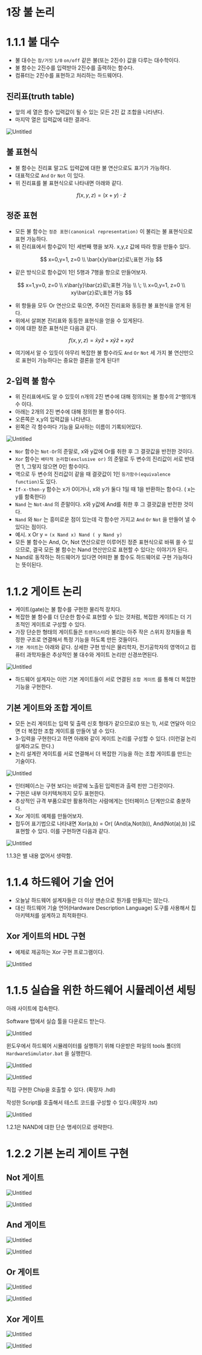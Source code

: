 # 1장 불 논리

# 1.1.1 불 대수

- 불 대수는 `참/거짓` `1/0` `on/off` 같은 불(또는 2진수) 값을 다루는 대수학이다.
- 불 함수는 2진수를 입력받아 2진수를 출력하는 함수다.
- 컴퓨터는 2진수를 표현하고 처리하는 하드웨어다.

## 진리표(truth table)

- 앞의 세 열은 함수 입력값이 될 수 있는 모든 2진 값 조합을 나타낸다.
- 마지막 열은 입력값에 대한 결과다.

![Untitled](./images/Untitled.png)

## 불 표현식

- 불 함수는 진리표 말고도 입력값에 대한 불 연산으로도 표기가 가능하다.
- 대표적으로 `And` `Or` `Not` 이 있다.
- 위 진리표를 불 표현식으로 나타내면 아래와 같다.

$$
f(x,y,z) = (x+y)\cdot \bar{z}
$$

## 정준 표현

- 모든 불 함수는 `정준 표현(canonical representation)` 이 불리는 불 표현식으로 표현 가능하다.
- 위 진리표에서 함수값이 1인 세번째 행을 보자. x,y,z 값에 따라 항을 만들수 있다.

$$
x=0,y=1, z=0
\\ \bar{x}y\bar{z}로\;표현 가능
$$

- 같은 방식으로 함수값이 1인 5행과 7행을 항으로 만들어보자.

$$
x=1,y=0, z=0
\\ x\bar{y}\bar{z}로\;표현 가능
\\ \;
\\ x=0,y=1, z=0
\\ xy\bar{z}로\;표현 가능
$$

- 위 항들을 모두 Or 연산으로 묶으면, 주어진 진리표와 동등한 불 표현식을 얻게 된다.
- 위에서 살펴본 진리표와 동등한 표현식을 얻을 수 있게된다.
- 이에 대한 정준 표현식은 다음과 같다.

$$
f(x,y,z)=\bar{x}y\bar{z}+x\bar{y}\bar{z}+
xy\bar{z}
$$

- 여기에서 알 수 있듯이 아무리 복잡한 불 함수라도 `And` `Or` `Not` 세 가지 불 연산만으로 표현이 가능하다는 중요한 결론을 얻게 된다!!

## 2-입력 불 함수

- 위 진리표에서도 알 수 있듯이 n개의 2진 변수에 대해 정의되는 불 함수의 2^행의개수 이다.
- 아래는 2개의 2진 변수에 대해 정의한 불 함수이다.
- 오른쪽은 x,y의 입력값을 나타낸다.
- 왼쪽은 각 함수마다 기능을 묘사하는 이름이 기록되어있다.

![Untitled](./images/Untitled%201.png)

- `Nor` 함수는 `Not-Or`의 준말로, x와 y값에 Or를 취한 후 그 결괏값을 반전한 것이다.
- `Xor` 함수는 `배타적 논리합(exclusive or)` 의 준말로 두 변수의 진리값이 서로 반대면 1, 그렇지 않으면 0인 함수이다.
- 역으로 두 변수의 진리값이 같을 때 결괏값이 1인 `등가함수(equivalence function)`도 있다.
- `If-x-then-y` 함수는 x가 0이거나, x와 y가 둘다 1일 때 1을 반환하는 함수다. ( x는 y를 함축한다)
- `Nand` 는 `Not-And` 의 준말이다. x와 y값에 And를 취한 후 그 결괏값을 반전한 것이다.
- `Nand` 와 `Nor` 는 흥미로운 점이 있는데 각 함수만 가지고 `And` `Or` `Not` 을 만들어 낼 수 있다는 점이다.
- 예시. x Or y = `(x Nand x) Nand ( y Nand y)`
- 모든 불 함수는 And, Or, Not 연산으로만 이루어진 정준 표현식으로 바꿔 쓸 수 있으므로, 결국 모든 불 함수는 Nand 연산만으로 표현할 수 있다는 이야기가 된다.
- Nand로 동작하는 하드웨어가 있다면 어떠한 불 함수도 하드웨어로 구현 가능하다는 뜻이된다.

# 1.1.2 게이트 논리

- 게이트(gate)는 불 함수를 구현한 물리적 장치다.
- 복잡한 불 함수를 더 단순한 함수로 표현할 수 있는 것처럼, 복잡한 게이트는 더 기초적인 게이트로 구성할 수 있다.
- 가장 단순한 형태의 게이트들은 `트랜지스터`라 불리는 아주 작은 스위치 장치들을 특정한 구조로 연결해서 특정 기능을 하도록 만든 것들이다.
- `기본 게이트`는 아래와 같다. 상세한 구현 방식은 물리학자, 전기공학자의 영역이고 컴퓨터 과학자들은 추상적인 불 대수와 게이트 논리만 신경쓰면된다.

![Untitled](./images/Untitled%202.png)

- 하드웨어 설계자는 이런 기본 게이트들이 서로 연결된 `조합 게이트` 를 통해 더 복잡한 기능을 구현한다.

## 기본 게이트와 조합 게이트

- 모든 논리 게이트는 입력 및 출력 신호 형태가 같으므로(0 또는 1), 서로 연달아 이으면 더 복잡한 조합 게이트를 만들어 낼 수 있다.
- 3-입력을 구현한다고 하면 아래와 같이 게이트 논리를 구성할 수 있다. (이런걸 논리 설계라고도 한다.)
- 논리 설계란 게이트를 서로 연결해서 더 복잡한 기능을 하는 조합 게이트를 만드는 기술이다.

![Untitled](./images/Untitled%203.png)

- 인터페이스는 구현 보다는 바깥에 노출된 입력핀과 출력 핀만 그린것이다.
- 구현은 내부 아키텍쳐까지 모두 표현한다.
- 추상적인 규격 부품으로만 활용하려는 사람에게는 인터페이스 단계만으로 충분하다.
- Xor 게이트 예제를 만들어보자.
- 접두어 표기법으로 나타내면 Xor(a,b) = Or( (And(a,Not(b)), And(Not(a),b) )로 표현할 수 있다. 이를 구현하면 다음과 같다.

![Untitled](./images/Untitled%204.png)

1.1.3은 별 내용 없어서 생략함.

# 1.1.4 하드웨어 기술 언어

- 오늘날 하드웨어 설계자들은 더 이상 맨손으로 뭔가를 만들지는 않는다.
- 대신 하드웨어 기술 언어(Hardware Description Language) 도구를 사용해서 칩 아키텍처를 설계하고 최적화한다.

## Xor 게이트의 HDL 구현

- 예제로 제공하는 Xor 구현 프로그램이다.

![Untitled](./images/Untitled%205.png)

# 1.1.5 실습을 위한 하드웨어 시뮬레이션 세팅

아래 사이트에 접속한다.

[](https://www.nand2tetris.org/)

Software 탭에서 실습 툴을 다운로드 받는다.

![Untitled](./images/Untitled%206.png)

윈도우에서 하드웨어 시뮬레이터를 실행하기 위해 다운받은 파일의 tools 폴더의 `HardwareSimulator.bat` 을 실행한다.

![Untitled](./images/Untitled%207.png)

![Untitled](./images/Untitled%208.png)

직접 구현한 Chip을 호출할 수 있다. (확장자 .hdl)

작성한 Script를 호출해서 테스트 코드를 구성할 수 있다.(확장자 .tst)

![Untitled](./images/Untitled%209.png)

1.2.1은 NAND에 대한 단순 명세이므로 생략한다.

# 1.2.2 기본 논리 게이트 구현

## Not 게이트

![Untitled](./images/Untitled%2010.png)

![Untitled](./images/Untitled%2011.png)

## And 게이트

![Untitled](./images/Untitled%2012.png)

![Untitled](./images/Untitled%2013.png)

## Or 게이트

![Untitled](./images/Untitled%2014.png)

![Untitled](./images/Untitled%2015.png)

## Xor 게이트

![Untitled](./images/Untitled%2016.png)

![Untitled](./images/Untitled%2017.png)

